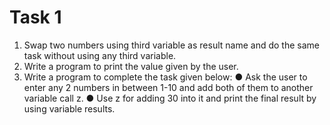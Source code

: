 # Task 1 

1. Swap two numbers using third variable as result name and do the same task without using any third variable.
2. Write a program to print the value given by the user.
3. Write a program to complete the task given below:
  ● Ask the user to enter any 2 numbers in between 1-10 and add both of them to another variable call z.
  ● Use z for adding 30 into it and print the final result by using variable results.
